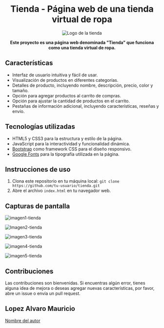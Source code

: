 <h1 align="center">Tienda - Página web de una tienda virtual de ropa</h1>

<p align="center">
  <img src="[https://link-a-tu-imagen](https://static.vecteezy.com/system/resources/previews/005/439/330/non_2x/sneaker-store-logo-template-black-and-white-vector.jpg)" alt="Logo de la tienda">
</p>

<p align="center">
  <strong>Este proyecto es una página web denominada "Tienda" que funciona como una tienda virtual de ropa.</strong>
</p>

## Características

- Interfaz de usuario intuitiva y fácil de usar.
- Visualización de productos en diferentes categorías.
- Detalles de producto, incluyendo nombre, descripción, precio, color y tamaño.
- Opción para agregar productos al carrito de compras.
- Opción para ajustar la cantidad de productos en el carrito.
- Pestañas de información adicional, incluyendo características, reseñas y envío.

## Tecnologías utilizadas

- HTML5 y CSS3 para la estructura y estilo de la página.
- JavaScript para la interactividad y funcionalidad dinámica.
- [Bootstrap](https://getbootstrap.com/) como framework CSS para el diseño responsivo.
- [Google Fonts](https://fonts.google.com/) para la tipografía utilizada en la página.

## Instrucciones de uso

1. Clona este repositorio en tu máquina local: `git clone https://github.com/tu-usuario/tienda.git`
2. Abre el archivo `index.html` en tu navegador web.

## Capturas de pantalla

![imagen1-tienda](https://github.com/lopezalvaro16/Tienda/assets/68611480/64fa13ed-8051-4dbf-83df-3689b2e6fc1f)

![Imagen2-tienda](https://github.com/lopezalvaro16/Tienda/assets/68611480/96013c31-14f4-4941-86bd-b5c27916a70a)


![imagen3-tienda](https://github.com/lopezalvaro16/Tienda/assets/68611480/4f6609ae-8ef7-46c6-86dd-1f4a1732b355)


![imagen4-tienda](https://github.com/lopezalvaro16/Tienda/assets/68611480/41279aaf-471e-4cc6-9eca-e1349f7864c1)

![imagen5-tienda](https://github.com/lopezalvaro16/Tienda/assets/68611480/8ff30edc-ae3d-48ed-b0dd-afc711d0278f)

## Contribuciones

Las contribuciones son bienvenidas. Si encuentras algún error, tienes alguna idea de mejora o deseas agregar nuevas características, por favor, abre un issue o envía un pull request.

## Lopez Alvaro Mauricio

[Nombre del autor](https://github.com/lopezalvaro16)









